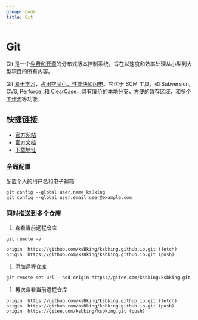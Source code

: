 ```yaml
---
group: code
title: Git
---
```


# Git

Git 是一个[免费和开源](https://git-scm.com/about/free-and-open-source)的分布式版本控制系统，旨在以速度和效率处理从小型到大型项目的所有内容。

Git [易于学习](https://git-scm.com/doc)，[占用空间小，性能快如闪电](https://git-scm.com/about/small-and-fast)。它优于 SCM 工具，如 Subversion, CVS, Perforce, 和 ClearCase，具有[廉价的本地分支](https://git-scm.com/about/branching-and-merging)，[方便的暂存区域](https://git-scm.com/about/staging-area)，和[多个工作流](https://git-scm.com/about/distributed)等功能。

## 快捷链接

- [官方网站](https://git-scm.com/)
- [官方文档](https://git-scm.com/book/zh/v2)
- [下载地址](https://git-scm.com/downloads)

### 全局配置

配置个人的用户名和电子邮箱

```
git config --global user.name ksBking
git config --global user.email user@example.com
```

### 同时推送到多个仓库

1. 查看当前远程仓库

```
git remote -v
```

```
origin  https://github.com/ksBking/ksbking.github.io.git (fetch)
origin  https://github.com/ksBking/ksbking.github.io.git (push)
```

1. 添加远程仓库

```
git remote set-url --add origin https://gitee.com/ksbking/ksbking.git
```

1. 再次查看当前远程仓库

```
origin  https://github.com/ksBking/ksbking.github.io.git (fetch)
origin  https://github.com/ksBking/ksbking.github.io.git (push)
origin  https://gitee.com/ksbking/ksbking.git (push)
```
